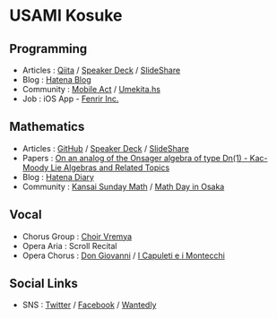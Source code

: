 # USAMI Kosuke

## Programming

* Articles : [Qiita](https://qiita.com/usamik26) / [Speaker Deck](https://speakerdeck.com/usamik26) / [SlideShare](https://www.slideshare.net/kosukeusami)
* Blog : [Hatena Blog](http://usami-k.hatenablog.com)
* Community : [Mobile Act](https://mobileact.connpass.com) / [Umekita.hs](https://umekitahs.connpass.com)
* Job : iOS App - [Fenrir Inc.](https://www.fenrir-inc.com/jp/business/)

## Mathematics

* Articles : [GitHub](https://github.com/usami-k/mathematics/) / [Speaker Deck](https://speakerdeck.com/usamik26) / [SlideShare](https://www.slideshare.net/kosukeusami)
* Papers : [On an analog of the Onsager algebra of type Dn(1) - Kac-Moody Lie Algebras and Related Topics](http://bookstore.ams.org/conm-343/) 
* Blog : [Hatena Diary](http://usami-k.hatenadiary.jp)
* Community : [Kansai Sunday Math](https://kansai-sunday-math.connpass.com) / [Math Day in Osaka](https://osaka-dtc.connpass.com)

## Vocal

* Chorus Group : [Choir Vremya](http://chor-vremya.com)
* Opera Aria : Scroll Recital
* Opera Chorus : [Don Giovanni](http://rose-music.jp/2017/12/19/3%e6%9c%8825%e6%97%a5%e6%97%a5-%e3%82%aa%e3%83%9a%e3%83%a9%e3%80%8e%e3%83%89%e3%83%b3%e3%83%bb%e3%82%b8%e3%83%a7%e3%83%b4%e3%82%a1%e3%83%b3%e3%83%8b%e3%80%8f%e5%85%ac%e6%bc%94%e3%81%ab%e5%90%91/) / [I Capuleti e i Montecchi](http://nagaokakyo-hall.jp/contents/sub/opera/img/opera.pdf)

## Social Links

* SNS : [Twitter](https://twitter.com/usamik26) / [Facebook](https://www.facebook.com/kosuke.usami) / [Wantedly](https://www.wantedly.com/users/9122848)
